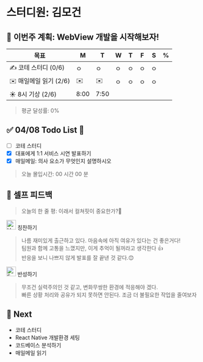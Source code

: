# 스터디원: 김모건

## 🚀 이번주 계획: WebView 개발을 시작해보자!

| 목표                   | M    | T    | W   | T   | F   | S   | %   |
| ---------------------- | ---- | ---- | --- | --- | --- | --- | --- |
| ✍️ 코테 스터디 (0/6)   | ㅇ   | ㅇ   | ㅇ  | ㅇ  | ㅇ  | ㅇ  |     |
| ✉️ 매일메일 읽기 (2/6) | ✉️   | ✉️   | ㅇ  | ㅇ  | ㅇ  | ㅇ  |     |
| ☀️ 8시 기상 (2/6)      | 8:00 | 7:50 |     |     |     |     |     |

> 평균 달성률: 0% <br>

## ✅ 04/08 Todo List 🌸

- [ ] 코테 스터디
- [x] 대표에게 1:1 서비스 시연 발표하기
- [x] 매일메일: 의사 요소가 무엇인지 설명하시오

> 오늘 몰입시간: 00 시간 00 분<br>

## 🎉 셀프 피드백

> 오늘의 한 줄 평: 이래서 컬쳐핏이 중요한가?🤔 <br>

<img src="https://raw.githubusercontent.com/Tarikul-Islam-Anik/Animated-Fluent-Emojis/master/Emojis/Smilies/Hugging%20Face.png" alt="Hugging Face" width="25" height="25"> 칭찬하기 </img>

> 나름 재미있게 출근하고 있다. 마음속에 아직 여유가 있다는 건 좋은거다!<br>
> 팀원과 함께 고통을 느꼈지만, 이게 추억이 될꺼라고 생각한다 👍<br>
> 반응을 보니 나쁘지 않게 발표를 잘 끝낸 것 같다.😊<br>

<img src="https://raw.githubusercontent.com/Tarikul-Islam-Anik/Animated-Fluent-Emojis/master/Emojis/Smilies/Face%20with%20Monocle.png" alt="Face with Monocle" width="25" height="25"> 반성하기</img>

> 무조건 실력주의인 것 같고, 변화무쌍한 환경에 적응해야 겠다.<br>
> 빠른 상황 처리와 공유가 되지 못하면 안된다. 조금 더 불필요한 작업을 줄여보자<br>

## 🌱 Next

- 코테 스터디
- React Native 개발환경 세팅
- 코드베이스 분석하기
- 매일메일 읽기
